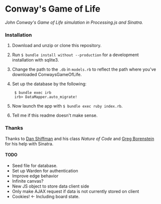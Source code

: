 # Conway's Game of Life 
*John Conway's Game of Life simulation in Processing.js and Sinatra.*

### Installation
1. Download and unzip or clone this repository.
2. Run `$ bundle install without --production` for a development installation with sqlite3.
3. Change the path to the `.db` in `models.rb` to reflect the path where you've downloaded ConwaysGameOfLife.
4. Set up the database by the following:

        $ bundle exec irb
        irb> DataMapper.auto_migrate!

5. Now launch the app with `$ bundle exec ruby index.rb`.
6. Tell me if this readme doesn't make sense.

### Thanks
Thanks to [Dan Shiffman](https://github.com/shiffman) and his class _Nature of Code_ and [Greg Borenstein](https://github.com/atduskgreg)
for his help with Sinatra.

#### TODO
- Seed file for database.
- Set up Warden for authentication
- Improve edge behavior
- Infinite canvas?
- New JS object to store data client side
- Only make AJAX request if data is not currently stored on client
- Cookies! <- Including board state.
